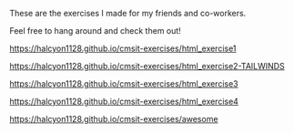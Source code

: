 These are the exercises I made for my friends and co-workers. 

Feel free to hang around and check them out!

https://halcyon1128.github.io/cmsit-exercises/html_exercise1

https://halcyon1128.github.io/cmsit-exercises/html_exercise2-TAILWINDS

https://halcyon1128.github.io/cmsit-exercises/html_exercise3

https://halcyon1128.github.io/cmsit-exercises/html_exercise4

https://halcyon1128.github.io/cmsit-exercises/awesome

